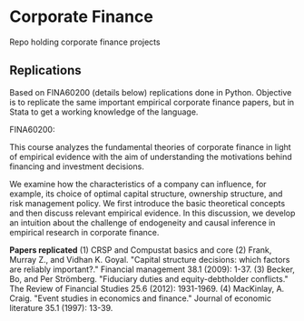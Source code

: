 # Corporate Finance 

Repo holding corporate finance projects

## Replications
Based on FINA60200 (details below) replications done in Python. Objective is to replicate the same important empirical corporate finance papers, but in Stata to get a working knowledge of the language. 

FINA60200:

This course analyzes the fundamental theories of corporate finance in light of empirical evidence with the aim of understanding the motivations behind financing and investment decisions.

We examine how the characteristics of a company can influence, for example, its choice of optimal capital structure, ownership structure, and risk management policy. We first introduce the basic theoretical concepts and then discuss relevant empirical evidence. In this discussion, we develop an intuition about the challenge of endogeneity and causal inference in empirical research in corporate finance.

**Papers replicated**
(1) CRSP and Compustat basics and core 
(2) Frank, Murray Z., and Vidhan K. Goyal. "Capital structure decisions: which factors are reliably important?." Financial management 38.1 (2009): 1-37.
(3) Becker, Bo, and Per Strömberg. "Fiduciary duties and equity-debtholder conflicts." The Review of Financial Studies 25.6 (2012): 1931-1969.
(4) MacKinlay, A. Craig. "Event studies in economics and finance." Journal of economic literature 35.1 (1997): 13-39.


